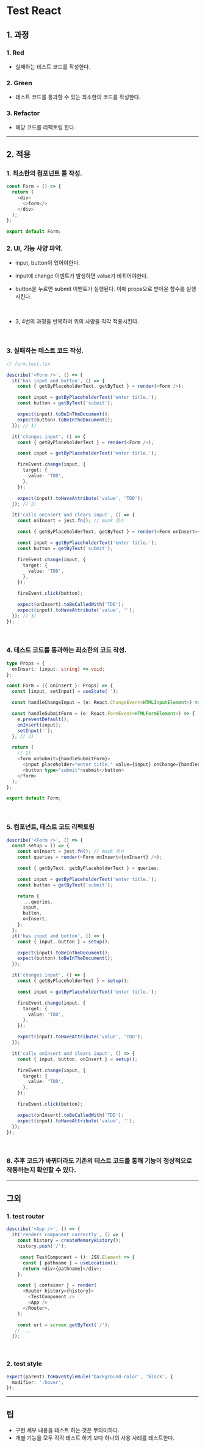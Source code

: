 # Test React

## 1. 과정

### 1. Red

- 실패하는 테스트 코드를 작성한다.

### 2. Green

- 테스트 코드를 통과할 수 있는 최소한의 코드를 작성한다.

### 3. Refactor

- 해당 코드를 리팩토링 한다.

---

## 2. 적용

### 1. 최소한의 컴포넌트 틀 작성.

```ts
const Form = () => {
  return (
    <div>
      <>form</>
    </div>
  );
};

export default Form;
```

### 2. UI, 기능 사양 파악.

- input, button이 있어야한다.
- input에 change 이벤트가 발생하면 value가 바뀌어야한다.
- button을 누르면 submit 이벤트가 실행된다. 이때 props으로 받아온 함수를 실행시킨다.

  <br />

- 3, 4번의 과정을 반복하며 위의 사양을 각각 적용시킨다.

<br />

### 3. 실패하는 테스트 코드 작성.

```ts
// form.test.tsx

describe('<Form />', () => {
  it('has input and button', () => {
    const { getByPlaceholderText, getByText } = render(<Form />);

    const input = getByPlaceholderText('enter title.');
    const button = getByText('submit');

    expect(input).toBeInTheDocument();
    expect(button).toBeInTheDocument();
  }); // 1)

  it('changes input', () => {
    const { getByPlaceholderText } = render(<Form />);

    const input = getByPlaceholderText('enter title.');

    fireEvent.change(input, {
      target: {
        value: 'TDD',
      },
    });

    expect(input).toHaveAttribute('value', 'TDD');
  }); // 2)

  it('calls onInsert and clears input', () => {
    const onInsert = jest.fn(); // mock 함수

    const { getByPlaceholderText, getByText } = render(<Form onInsert={onInsert} />);

    const input = getByPlaceholderText('enter title.');
    const button = getByText('submit');

    fireEvent.change(input, {
      target: {
        value: 'TDD',
      },
    });

    fireEvent.click(button);

    expect(onInsert).toBeCalledWith('TDD');
    expect(input).toHaveAttribute('value', '');
  }); // 3)
});
```

<br />

### 4. 테스트 코드를 통과하는 최소한의 코드 작성.

```ts
type Props = {
  onInsert: (input: string) => void;
};

const Form = ({ onInsert }: Props) => {
  const [input, setInput] = useState('');

  const handleChangeInput = (e: React.ChangeEvent<HTMLInputElement>) => setInput(e.target.value); // 2)

  const handleSubmitForm = (e: React.FormEvent<HTMLFormElement>) => {
    e.preventDefault();
    onInsert(input);
    setInput('');
  }; // 3)

  return (
    // 1)
    <form onSubmit={handleSubmitForm}>
      <input placeholder="enter title." value={input} onChange={handleChangeInput} />
      <button type="submit">submit</button>
    </form>
  );
};

export default Form;
```

<br />

### 5. 컴포넌트, 테스트 코드 리팩토링

```ts
describe('<Form />', () => {
  const setup = () => {
    const onInsert = jest.fn(); // mock 함수
    const queries = render(<Form onInsert={onInsert} />);

    const { getByText, getByPlaceholderText } = queries;

    const input = getByPlaceholderText('enter title.');
    const button = getByText('submit');

    return {
      ...queries,
      input,
      button,
      onInsert,
    };
  };
  it('has input and button', () => {
    const { input, button } = setup();

    expect(input).toBeInTheDocument();
    expect(button).toBeInTheDocument();
  });

  it('changes input', () => {
    const { getByPlaceholderText } = setup();

    const input = getByPlaceholderText('enter title.');

    fireEvent.change(input, {
      target: {
        value: 'TDD',
      },
    });

    expect(input).toHaveAttribute('value', 'TDD');
  });

  it('calls onInsert and clears input', () => {
    const { input, button, onInsert } = setup();

    fireEvent.change(input, {
      target: {
        value: 'TDD',
      },
    });

    fireEvent.click(button);

    expect(onInsert).toBeCalledWith('TDD');
    expect(input).toHaveAttribute('value', '');
  });
});
```

<br />

### 6. 추후 코드가 바뀌더라도 기존의 테스트 코드를 통해 기능이 정상적으로 작동하는지 확인할 수 있다.

---

## 그외

### 1. test router

```ts
describe('<App />', () => {
  it('renders component correctly', () => {
    const history = createMemoryHistory();
    history.push('/');

     const TestComponent = (): JSX.Element => {
      const { pathname } = useLocation();
      return <div>{pathname}</div>;
    };

    const { container } = render(
      <Router history={history}>
        <TestComponent />
        <App />
      </Router>,
    );

    const url = screen.getByText('/');
   // ...
  });
```

<br />

### 2. test style

```ts
expect(parent).toHaveStyleRule('background-color', 'black', {
  modifier: ':hover',
});
```

---

## 팁

- 구현 세부 내용을 테스트 하는 것은 무의미하다.
- 개별 기능을 모두 각각 테스트 하기 보다 하나의 사용 사례를 테스트한다.
